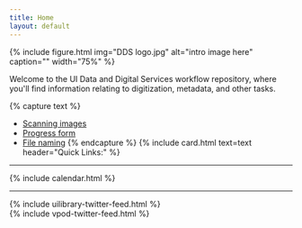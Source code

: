 ```yaml
---
title: Home
layout: default
---
```


{% include figure.html img="DDS logo.jpg" alt="intro image here" caption="" width="75%" %}

Welcome to the UI Data and Digital Services workflow repository, where you'll find information relating to digitization, metadata, and other tasks.

{% capture text %}
- [Scanning images](https://uidaholib.github.io/dds-student-workflow/content/1-scanning.html#images)
- [Progress form](https://docs.google.com/forms/d/e/1FAIpQLSeR-_jg08sDiKoge86M8LWjrWkgU2fmKBYOObpwqWjOdJhnLg/viewform?embedded=true)
- [File naming](https://uidaholib.github.io/dds-student-workflow/content/1-intro.html#file)
{% endcapture %}
{% include card.html text=text header="Quick Links:" %}

------

{% include calendar.html %}

---

<div class="row pt-4">
    <div class="col-sm-6">
        {% include uilibrary-twitter-feed.html %}
    </div>
    <div class="col-sm-6">
        {% include vpod-twitter-feed.html %}
    </div>
</div> 


